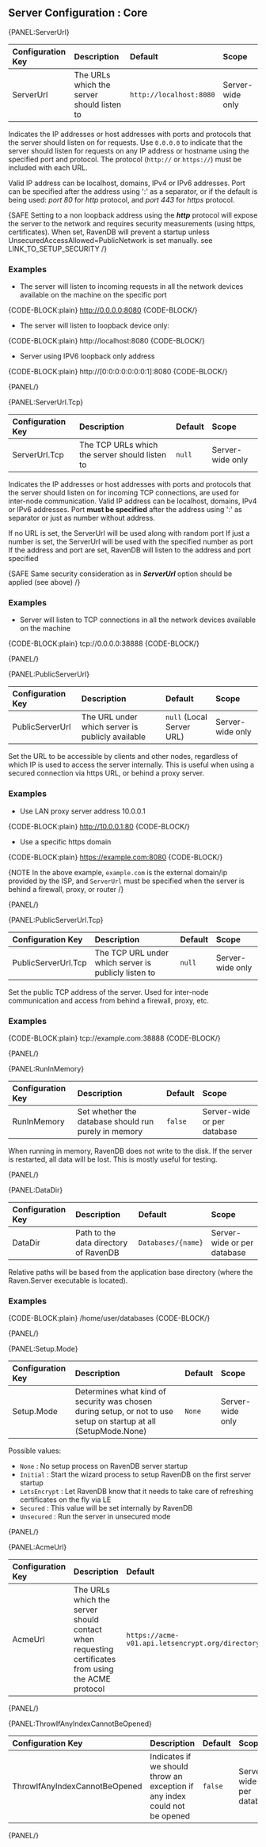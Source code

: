 ## Server Configuration : Core

{PANEL:ServerUrl}

| Configuration Key | Description | Default | Scope |
|:------------------|:------------|:--------|:------|
| ServerUrl | The URLs which the server should listen to | `http://localhost:8080` | Server-wide only |

Indicates the IP addresses or host addresses with ports and protocols that the server should listen on for requests. Use `0.0.0.0` to indicate that the server should listen for requests on any IP address or hostname using the specified port and protocol. The protocol (`http://` or `https://`) must be included with each URL.

Valid IP address can be localhost, domains, IPv4 or IPv6 addresses. Port can be specified after the address using ':' as a separator, or if the default is being used: *port 80* for *http* protocol, and *port 443* for *https* protocol.

{SAFE Setting to a non loopback address using the ***http*** protocol will expose the server to the network and requires security measurements (using https, certificates). When set, RavenDB will prevent a startup unless UnsecuredAccessAllowed=PublicNetwork is set manually. see LINK_TO_SETUP_SECURITY /}

### Examples

* The server will listen to incoming requests in all the network devices available on the machine on the specific port

{CODE-BLOCK:plain}
http://0.0.0.0:8080
{CODE-BLOCK/}

* The server will listen to loopback device only:

{CODE-BLOCK:plain}
http://localhost:8080
{CODE-BLOCK/}

* Server using IPV6 loopback only address

{CODE-BLOCK:plain}
http://[0:0:0:0:0:0:0:1]:8080
{CODE-BLOCK/}

{PANEL/}

{PANEL:ServerUrl.Tcp}

| Configuration Key | Description | Default | Scope |
|:------------------|:------------|:--------|:------|
| ServerUrl.Tcp | The TCP URLs which the server should listen to | `null` | Server-wide only |

Indicates the IP addresses or host addresses with ports and protocols that the server should listen on for incoming TCP connections, are used for inter-node communication.
Valid IP address can be localhost, domains, IPv4 or IPv6 addresses. Port **must be specified** after the address using ':' as separator or just as number without address. 

If no URL is set, the ServerUrl will be used along with random port
If just a number is set, the ServerUrl will be used with the specified number as port
If the address and port are set, RavenDB will listen to the address and port specified

{SAFE Same security consideration as in ***ServerUrl*** option should be applied (see above) /}

### Examples

* Server will listen to TCP connections in all the network devices available on the machine

{CODE-BLOCK:plain}
tcp://0.0.0.0:38888
{CODE-BLOCK/}

{PANEL/}

{PANEL:PublicServerUrl}

| Configuration Key | Description | Default | Scope |
|:------------------|:------------|:--------|:------|
| PublicServerUrl | The URL under which server is publicly available | `null` (Local Server URL) | Server-wide only |

Set the URL to be accessible by clients and other nodes, regardless of which IP is used to access the server internally. This is useful when using a secured connection via https URL, or behind a proxy server. 

### Examples

* Use LAN proxy server address 10.0.0.1

{CODE-BLOCK:plain}
http://10.0.0.1:80
{CODE-BLOCK/}

* Use a specific https domain

{CODE-BLOCK:plain}
https://example.com:8080
{CODE-BLOCK/}

{NOTE In the above example, `example.com` is the external domain/ip provided by the ISP, and `ServerUrl` must be specified when the server is behind a firewall, proxy, or router /}

{PANEL/}

{PANEL:PublicServerUrl.Tcp}

| Configuration Key | Description | Default | Scope |
|:------------------|:------------|:--------|:------|
| PublicServerUrl.Tcp | The TCP URL under which server is publicly listen to | `null` | Server-wide only |

Set the public TCP address of the server. Used for inter-node communication and access from behind a firewall, proxy, etc.

### Examples

{CODE-BLOCK:plain}
tcp://example.com:38888
{CODE-BLOCK/}

{PANEL/}

{PANEL:RunInMemory}

| Configuration Key | Description | Default | Scope |
|:------------------|:------------|:--------|:------|
| RunInMemory | Set whether the database should run purely in memory | `false` | Server-wide or per database |

When running in memory, RavenDB does not write to the disk. If the server is restarted, all data will be lost. This is mostly useful for testing.

{PANEL/}

{PANEL:DataDir}

| Configuration Key | Description | Default | Scope |
|:------------------|:------------|:--------|:------|
| DataDir | Path to the data directory of RavenDB | `Databases/{name}` | Server-wide or per database |

Relative paths will be based from the application base directory (where the Raven.Server executable is located).

### Examples

{CODE-BLOCK:plain}
/home/user/databases
{CODE-BLOCK/}

{PANEL/}

{PANEL:Setup.Mode}

| Configuration Key | Description | Default | Scope |
|:------------------|:------------|:--------|:------|
| Setup.Mode | Determines what kind of security was chosen during setup, or not to use setup on startup at all (SetupMode.None) | `None` | Server-wide only |

Possible values:

- `None` : No setup process on RavenDB server startup
- `Initial` : Start the wizard process to setup RavenDB on the first server startup
- `LetsEncrypt` : Let RavenDB know that it needs to take care of refreshing certificates on the fly via LE
- `Secured` : This value will be set internally by RavenDB
- `Unsecured` : Run the server in unsecured mode

{PANEL/}

{PANEL:AcmeUrl}

| Configuration Key | Description | Default | Scope |
|:------------------|:------------|:--------|:------|
| AcmeUrl | The URLs which the server should contact when requesting certificates from using the ACME protocol | `https://acme-v01.api.letsencrypt.org/directory` | Server-wide only |

{PANEL/}

{PANEL:ThrowIfAnyIndexCannotBeOpened}

| Configuration Key | Description | Default | Scope |
|:------------------|:------------|:--------|:------|
| ThrowIfAnyIndexCannotBeOpened | Indicates if we should throw an exception if any index could not be opened | `false` | Server-wide or per database |

{PANEL/}
